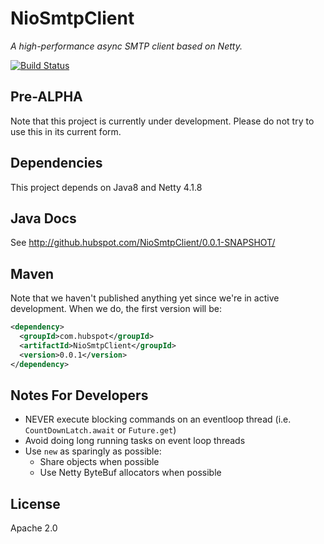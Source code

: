# NioSmtpClient


*A high-performance async SMTP client based on Netty.*

[![Build Status](https://travis-ci.org/HubSpot/NioSmtpClient.svg?branch=master)](https://travis-ci.org/HubSpot/NioSmtpClient)


## Pre-ALPHA

Note that this project is currently under development.
Please do not try to use this in its current form.

## Dependencies

This project depends on Java8 and Netty 4.1.8

## Java Docs

See http://github.hubspot.com/NioSmtpClient/0.0.1-SNAPSHOT/

## Maven

Note that we haven't published anything yet since we're in active
development. When we do, the first version will be:

```xml
<dependency>
  <groupId>com.hubspot</groupId>
  <artifactId>NioSmtpClient</groupId>
  <version>0.0.1</version>
</dependency>
```


## Notes For Developers

- NEVER execute blocking commands on an eventloop thread (i.e. `CountDownLatch.await` or `Future.get`)
- Avoid doing long running tasks on event loop threads
- Use `new` as sparingly as possible:
  - Share objects when possible
  - Use Netty ByteBuf allocators when possible

## License

Apache 2.0

